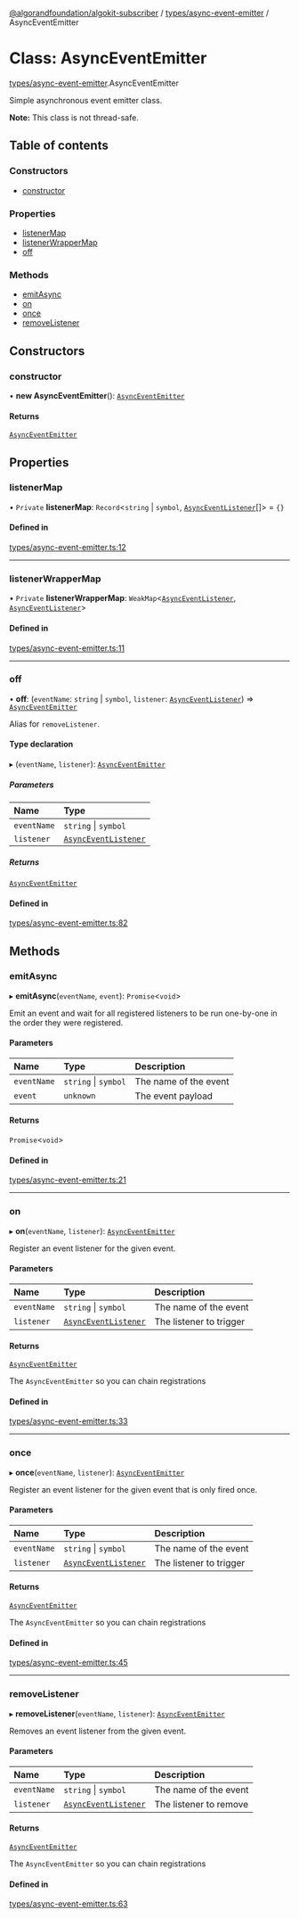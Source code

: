 [@algorandfoundation/algokit-subscriber](../README.md) / [types/async-event-emitter](../modules/types_async_event_emitter.md) / AsyncEventEmitter

# Class: AsyncEventEmitter

[types/async-event-emitter](../modules/types_async_event_emitter.md).AsyncEventEmitter

Simple asynchronous event emitter class.

**Note:** This class is not thread-safe.

## Table of contents

### Constructors

- [constructor](types_async_event_emitter.AsyncEventEmitter.md#constructor)

### Properties

- [listenerMap](types_async_event_emitter.AsyncEventEmitter.md#listenermap)
- [listenerWrapperMap](types_async_event_emitter.AsyncEventEmitter.md#listenerwrappermap)
- [off](types_async_event_emitter.AsyncEventEmitter.md#off)

### Methods

- [emitAsync](types_async_event_emitter.AsyncEventEmitter.md#emitasync)
- [on](types_async_event_emitter.AsyncEventEmitter.md#on)
- [once](types_async_event_emitter.AsyncEventEmitter.md#once)
- [removeListener](types_async_event_emitter.AsyncEventEmitter.md#removelistener)

## Constructors

### constructor

• **new AsyncEventEmitter**(): [`AsyncEventEmitter`](types_async_event_emitter.AsyncEventEmitter.md)

#### Returns

[`AsyncEventEmitter`](types_async_event_emitter.AsyncEventEmitter.md)

## Properties

### listenerMap

• `Private` **listenerMap**: `Record`\<`string` \| `symbol`, [`AsyncEventListener`](../modules/types_async_event_emitter.md#asynceventlistener)[]\> = `{}`

#### Defined in

[types/async-event-emitter.ts:12](https://github.com/algorandfoundation/algokit-subscriber-ts/blob/main/src/types/async-event-emitter.ts#L12)

___

### listenerWrapperMap

• `Private` **listenerWrapperMap**: `WeakMap`\<[`AsyncEventListener`](../modules/types_async_event_emitter.md#asynceventlistener), [`AsyncEventListener`](../modules/types_async_event_emitter.md#asynceventlistener)\>

#### Defined in

[types/async-event-emitter.ts:11](https://github.com/algorandfoundation/algokit-subscriber-ts/blob/main/src/types/async-event-emitter.ts#L11)

___

### off

• **off**: (`eventName`: `string` \| `symbol`, `listener`: [`AsyncEventListener`](../modules/types_async_event_emitter.md#asynceventlistener)) => [`AsyncEventEmitter`](types_async_event_emitter.AsyncEventEmitter.md)

Alias for `removeListener`.

#### Type declaration

▸ (`eventName`, `listener`): [`AsyncEventEmitter`](types_async_event_emitter.AsyncEventEmitter.md)

##### Parameters

| Name | Type |
| :------ | :------ |
| `eventName` | `string` \| `symbol` |
| `listener` | [`AsyncEventListener`](../modules/types_async_event_emitter.md#asynceventlistener) |

##### Returns

[`AsyncEventEmitter`](types_async_event_emitter.AsyncEventEmitter.md)

#### Defined in

[types/async-event-emitter.ts:82](https://github.com/algorandfoundation/algokit-subscriber-ts/blob/main/src/types/async-event-emitter.ts#L82)

## Methods

### emitAsync

▸ **emitAsync**(`eventName`, `event`): `Promise`\<`void`\>

Emit an event and wait for all registered listeners to be run one-by-one
in the order they were registered.

#### Parameters

| Name | Type | Description |
| :------ | :------ | :------ |
| `eventName` | `string` \| `symbol` | The name of the event |
| `event` | `unknown` | The event payload |

#### Returns

`Promise`\<`void`\>

#### Defined in

[types/async-event-emitter.ts:21](https://github.com/algorandfoundation/algokit-subscriber-ts/blob/main/src/types/async-event-emitter.ts#L21)

___

### on

▸ **on**(`eventName`, `listener`): [`AsyncEventEmitter`](types_async_event_emitter.AsyncEventEmitter.md)

Register an event listener for the given event.

#### Parameters

| Name | Type | Description |
| :------ | :------ | :------ |
| `eventName` | `string` \| `symbol` | The name of the event |
| `listener` | [`AsyncEventListener`](../modules/types_async_event_emitter.md#asynceventlistener) | The listener to trigger |

#### Returns

[`AsyncEventEmitter`](types_async_event_emitter.AsyncEventEmitter.md)

The `AsyncEventEmitter` so you can chain registrations

#### Defined in

[types/async-event-emitter.ts:33](https://github.com/algorandfoundation/algokit-subscriber-ts/blob/main/src/types/async-event-emitter.ts#L33)

___

### once

▸ **once**(`eventName`, `listener`): [`AsyncEventEmitter`](types_async_event_emitter.AsyncEventEmitter.md)

Register an event listener for the given event that is only fired once.

#### Parameters

| Name | Type | Description |
| :------ | :------ | :------ |
| `eventName` | `string` \| `symbol` | The name of the event |
| `listener` | [`AsyncEventListener`](../modules/types_async_event_emitter.md#asynceventlistener) | The listener to trigger |

#### Returns

[`AsyncEventEmitter`](types_async_event_emitter.AsyncEventEmitter.md)

The `AsyncEventEmitter` so you can chain registrations

#### Defined in

[types/async-event-emitter.ts:45](https://github.com/algorandfoundation/algokit-subscriber-ts/blob/main/src/types/async-event-emitter.ts#L45)

___

### removeListener

▸ **removeListener**(`eventName`, `listener`): [`AsyncEventEmitter`](types_async_event_emitter.AsyncEventEmitter.md)

Removes an event listener from the given event.

#### Parameters

| Name | Type | Description |
| :------ | :------ | :------ |
| `eventName` | `string` \| `symbol` | The name of the event |
| `listener` | [`AsyncEventListener`](../modules/types_async_event_emitter.md#asynceventlistener) | The listener to remove |

#### Returns

[`AsyncEventEmitter`](types_async_event_emitter.AsyncEventEmitter.md)

The `AsyncEventEmitter` so you can chain registrations

#### Defined in

[types/async-event-emitter.ts:63](https://github.com/algorandfoundation/algokit-subscriber-ts/blob/main/src/types/async-event-emitter.ts#L63)
